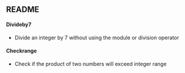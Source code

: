 ## README

#### Divideby7
- Divide an integer by 7 without using the module or division operator

#### Checkrange
- Check if the product of two numbers will exceed integer range
